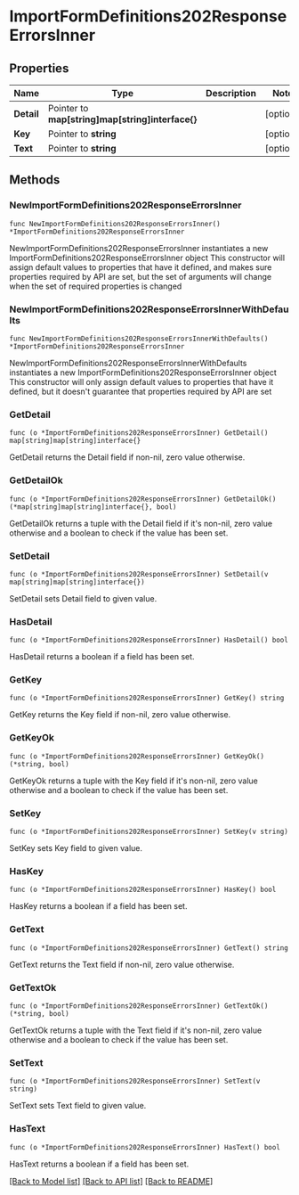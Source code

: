 # ImportFormDefinitions202ResponseErrorsInner

## Properties

Name | Type | Description | Notes
------------ | ------------- | ------------- | -------------
**Detail** | Pointer to **map[string]map[string]interface{}** |  | [optional] 
**Key** | Pointer to **string** |  | [optional] 
**Text** | Pointer to **string** |  | [optional] 

## Methods

### NewImportFormDefinitions202ResponseErrorsInner

`func NewImportFormDefinitions202ResponseErrorsInner() *ImportFormDefinitions202ResponseErrorsInner`

NewImportFormDefinitions202ResponseErrorsInner instantiates a new ImportFormDefinitions202ResponseErrorsInner object
This constructor will assign default values to properties that have it defined,
and makes sure properties required by API are set, but the set of arguments
will change when the set of required properties is changed

### NewImportFormDefinitions202ResponseErrorsInnerWithDefaults

`func NewImportFormDefinitions202ResponseErrorsInnerWithDefaults() *ImportFormDefinitions202ResponseErrorsInner`

NewImportFormDefinitions202ResponseErrorsInnerWithDefaults instantiates a new ImportFormDefinitions202ResponseErrorsInner object
This constructor will only assign default values to properties that have it defined,
but it doesn't guarantee that properties required by API are set

### GetDetail

`func (o *ImportFormDefinitions202ResponseErrorsInner) GetDetail() map[string]map[string]interface{}`

GetDetail returns the Detail field if non-nil, zero value otherwise.

### GetDetailOk

`func (o *ImportFormDefinitions202ResponseErrorsInner) GetDetailOk() (*map[string]map[string]interface{}, bool)`

GetDetailOk returns a tuple with the Detail field if it's non-nil, zero value otherwise
and a boolean to check if the value has been set.

### SetDetail

`func (o *ImportFormDefinitions202ResponseErrorsInner) SetDetail(v map[string]map[string]interface{})`

SetDetail sets Detail field to given value.

### HasDetail

`func (o *ImportFormDefinitions202ResponseErrorsInner) HasDetail() bool`

HasDetail returns a boolean if a field has been set.

### GetKey

`func (o *ImportFormDefinitions202ResponseErrorsInner) GetKey() string`

GetKey returns the Key field if non-nil, zero value otherwise.

### GetKeyOk

`func (o *ImportFormDefinitions202ResponseErrorsInner) GetKeyOk() (*string, bool)`

GetKeyOk returns a tuple with the Key field if it's non-nil, zero value otherwise
and a boolean to check if the value has been set.

### SetKey

`func (o *ImportFormDefinitions202ResponseErrorsInner) SetKey(v string)`

SetKey sets Key field to given value.

### HasKey

`func (o *ImportFormDefinitions202ResponseErrorsInner) HasKey() bool`

HasKey returns a boolean if a field has been set.

### GetText

`func (o *ImportFormDefinitions202ResponseErrorsInner) GetText() string`

GetText returns the Text field if non-nil, zero value otherwise.

### GetTextOk

`func (o *ImportFormDefinitions202ResponseErrorsInner) GetTextOk() (*string, bool)`

GetTextOk returns a tuple with the Text field if it's non-nil, zero value otherwise
and a boolean to check if the value has been set.

### SetText

`func (o *ImportFormDefinitions202ResponseErrorsInner) SetText(v string)`

SetText sets Text field to given value.

### HasText

`func (o *ImportFormDefinitions202ResponseErrorsInner) HasText() bool`

HasText returns a boolean if a field has been set.


[[Back to Model list]](../README.md#documentation-for-models) [[Back to API list]](../README.md#documentation-for-api-endpoints) [[Back to README]](../README.md)



